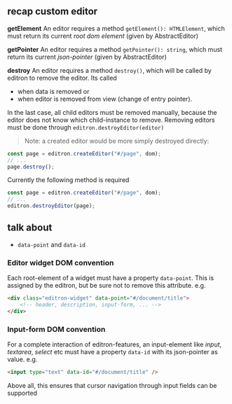 ## recap custom editor


**getElement** 
An editor requires a method `getElement(): HTMLElement`, which must return its current _root dom element_
(given by AbstractEditor)


**getPointer** 
An editor requires a method `getPointer(): string`, which must return its current _json-pointer_
(given by AbstractEditor)


**destroy** 
An editor requires a method `destroy()`, which will be called by editron to remove the editor. Its called

- when data is removed or
- when editor is removed from view (change of entry pointer). 

In the last case, all child editors must be removed manually, because the editor does not know which child-instance to remove. Removing editors must be done through `editron.destroyEditor(editor)`

> Note: a created editor would be more simply destroyed directly:

```js
const page = editron.createEditor("#/page", dom);
// ...
page.destroy();
```

Currently the following method is required

```js
const page = editron.createEditor("#/page", dom);
// ...
editron.destroyEditor(page);
```


## talk about

- `data-point` and `data-id`


### Editor widget DOM convention

Each root-element of a widget must have a property `data-point`. This is assigned by the editron, but be sure not to 
remove this attribute. e.g.

```html
<div class="editron-widget" data-point="#/document/title">
    <!-- header, description, input-form, ... -->
</div>
```


### Input-form DOM convention

For a complete interaction of editron-features, an input-element like _input_, _textarea_, _select_ etc must have a
property `data-id` with its json-pointer as value. e.g.

```html
<input type="text" data-id="#/document/title" />
```

Above all, this ensures that cursor navigation through input fields can be supported



